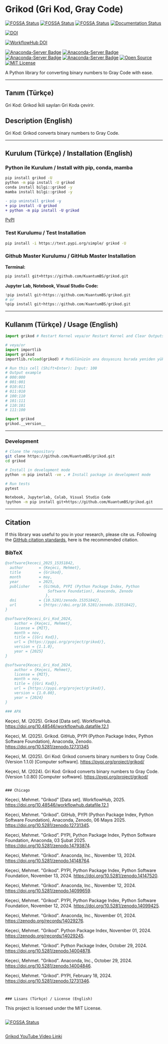 # Grikod (Gri Kod, Gray Code)

[![FOSSA Status](https://app.fossa.com/api/projects/git%2Bgithub.com%2FKuantumBS%2Fgrikod.svg?type=shield)](https://app.fossa.com/projects/git%2Bgithub.com%2FKuantumBS%2Fgrikod?ref=badge_shield)
[![FOSSA Status](https://app.fossa.com/api/projects/git%2Bgithub.com%2FKuantumBS%2Fgrikod.svg?type=shield&issueType=security)](https://app.fossa.com/projects/git%2Bgithub.com%2FKuantumBS%2Fgrikod?ref=badge_shield&issueType=security)
[![FOSSA Status](https://app.fossa.com/api/projects/git%2Bgithub.com%2FKuantumBS%2Fgrikod.svg?type=small)](https://app.fossa.com/projects/git%2Bgithub.com%2FKuantumBS%2Fgrikod?ref=badge_small)
[![Documentation Status](https://readthedocs.org/projects/grikod/badge/?version=main)](https://grikod.readthedocs.io/en/main/?badge=main)

[![DOI](https://zenodo.org/badge/DOI/10.5281/zenodo.12731345.svg)](https://doi.org/10.5281/zenodo.12731345)

[![WorkflowHub DOI](https://img.shields.io/badge/DOI-10.48546%2Fworkflowhub.datafile.12.1-blue)](https://doi.org/10.48546/workflowhub.datafile.12.1)

[![Anaconda-Server Badge](https://anaconda.org/bilgi/grikod/badges/version.svg)](https://anaconda.org/bilgi/grikod)
[![Anaconda-Server Badge](https://anaconda.org/bilgi/grikod/badges/latest_release_date.svg)](https://anaconda.org/bilgi/grikod)
[![Anaconda-Server Badge](https://anaconda.org/bilgi/grikod/badges/platforms.svg)](https://anaconda.org/bilgi/grikod)
[![Anaconda-Server Badge](https://anaconda.org/bilgi/grikod/badges/license.svg)](https://anaconda.org/bilgi/grikod)
[![Open Source](https://img.shields.io/badge/Open%20Source-Open%20Source-brightgreen.svg)](https://opensource.org/)
[![MIT License](https://img.shields.io/badge/License-MIT-yellow.svg)](https://opensource.org/licenses/MIT)

A Python library for converting binary numbers to Gray Code with ease.

---

## Tanım (Türkçe)
Gri Kod: Grikod İkili sayıları Gri Koda çevirir.

## Description (English)
Gri Kod: Grikod converts binary numbers to Gray Code.

---

## Kurulum (Türkçe) / Installation (English)

### Python ile Kurulum / Install with pip, conda, mamba
```bash
pip install grikod -U
python -m pip install -U grikod
conda install bilgi::grikod -y
mamba install bilgi::grikod -y
```

```diff
- pip uninstall grikod -y
+ pip install -U grikod
+ python -m pip install -U grikod
```

[PyPI](https://pypi.org/project/grikod/)

### Test Kurulumu / Test Installation

```bash
pip install -i https://test.pypi.org/simple/ grikod -U
```

### Github Master Kurulumu / GitHub Master Installation

**Terminal:**

```bash
pip install git+https://github.com/KuantumBS/grikod.git
```

**Jupyter Lab, Notebook, Visual Studio Code:**

```python
!pip install git+https://github.com/KuantumBS/grikod.git
# or
%pip install git+https://github.com/KuantumBS/grikod.git
```

---

## Kullanım (Türkçe) / Usage (English)

```python
import grikod # Restart Kernel veya/or Restart Kernel and Clear Outputs

# veya/or
import importlib
import grikod
importlib.reload(grikod) # Modülünüzün ana dosyasını burada yeniden yükler

# Run this cell (Shift+Enter): Input: 100
# Output example
# 000:000
# 001:001
# 010:011
# 011:010
# 100:110
# 101:111
# 110:101
# 111:100
```
```python
import grikod
grikod.__version__
```
---

### Development
```bash
# Clone the repository
git clone https://github.com/KuantumBS/grikod.git
cd grikod

# Install in development mode
python -m pip install -ve . # Install package in development mode

# Run tests
pytest

Notebook, Jupyterlab, Colab, Visual Studio Code
!python -m pip install git+https://github.com/KuantumBS/grikod.git
```
---

## Citation

If this library was useful to you in your research, please cite us. Following the [GitHub citation standards](https://docs.github.com/en/github/creating-cloning-and-archiving-repositories/creating-a-repository-on-github/about-citation-files), here is the recommended citation.

### BibTeX

```bibtex
@software{kececi_2025_15351842,
  author       = {Keçeci, Mehmet},
  title        = {Grikod},
  month        = may,
  year         = 2025,
  publisher    = {GitHub, PYPI (Python Package Index, Python
                   Software Foundation), Anaconda, Zenodo
                  },
  doi          = {10.5281/zenodo.15351842},
  url          = {https://doi.org/10.5281/zenodo.15351842},
}
```

```bibtex
@software{Kececi_Gri_Kod_2024,
    author = {Keçeci, Mehmet},
    license = {MIT},
    month = nov,
    title = {{Gri Kod}},
    url = {https://pypi.org/project/grikod/},
    version = {1.1.0},
    year = {2025}
}
```

```bibtex
@software{Kececi_Gri_Kod_2024,
    author = {Keçeci, Mehmet},
    license = {MIT},
    month = nov,
    title = {{Gri Kod}},
    url = {https://pypi.org/project/grikod/},
    version = {1.0.80},
    year = {2024}
}

### APA

```
Keçeci, M. (2025). Grikod [Data set].  WorkflowHub. https://doi.org/10.48546/workflowhub.datafile.12.1

Keçeci, M. (2025). Grikod. GitHub, PYPI (Python Package Index, Python Software Foundation), Anaconda, Zenodo. https://doi.org/10.5281/zenodo.12731345

Keçeci, M. (2025). Gri Kod: Grikod converts binary numbers to Gray Code. (Version 1.1.0) [Computer software]. https://pypi.org/project/grikod/

Keçeci, M. (2024). Gri Kod: Grikod converts binary numbers to Gray Code. (Version 1.0.80) [Computer software]. https://pypi.org/project/grikod/
```

### Chicago

```
Keçeci, Mehmet. "Grikod" [Data set].  WorkflowHub, 2025. https://doi.org/10.48546/workflowhub.datafile.12.1

Keçeci, Mehmet. "Grikod". GitHub, PYPI (Python Package Index, Python Software Foundation), Anaconda, Zenodo, 06 Mayıs 2025. https://doi.org/10.5281/zenodo.12731345.

Keçeci, Mehmet. "Grikod”. PYPI, Python Package Index, Python Software Foundation, Anaconda, 03 Şubat 2025. https://doi.org/10.5281/zenodo.14793874.

Keçeci, Mehmet. "Grikod". Anaconda, Inc., November 13, 2024. https://doi.org/10.5281/zenodo.14148764.

Keçeci, Mehmet. "Grikod". PYPI, Python Package Index, Python Software Foundation, November 13, 2024. https://doi.org/10.5281/zenodo.14147520.

Keçeci, Mehmet. "Grikod". Anaconda, Inc., November 12, 2024. https://doi.org/10.5281/zenodo.14099659.

Keçeci, Mehmet. "Grikod". PYPI, Python Package Index, Python Software Foundation, November 12, 2024. https://doi.org/10.5281/zenodo.14099425.

Keçeci, Mehmet. "Grikod". Anaconda, Inc., November 01, 2024. https://zenodo.org/records/14029276.

Keçeci, Mehmet. "Grikod". Python Package Index, November 01, 2024. https://zenodo.org/records/14029245.

Keçeci, Mehmet. "Grikod”. Python Package Index, October 29, 2024. https://doi.org/10.5281/zenodo.14004878.

Keçeci, Mehmet. "Grikod". Anaconda, Inc., October 29, 2024. https://doi.org/10.5281/zenodo.14004846.

Keçeci, Mehmet. "Grikod". PYPI, February 18, 2024. https://doi.org/10.5281/zenodo.12731346.
```


### Lisans (Türkçe) / License (English)

```
This project is licensed under the MIT License.
```
```
[![FOSSA Status](https://app.fossa.com/api/projects/git%2Bgithub.com%2FKuantumBS%2Fgrikod.svg?type=large)](https://app.fossa.com/projects/git%2Bgithub.com%2FKuantumBS%2Fgrikod?ref=badge_large)
```
```
[Grikod YouTube Video Linki](https://www.youtube.com/watch?v=IJnIpOuV92E)
```
